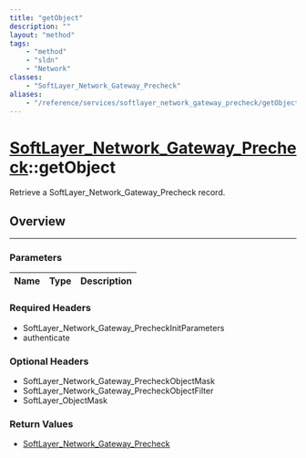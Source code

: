 ```yaml
---
title: "getObject"
description: ""
layout: "method"
tags:
    - "method"
    - "sldn"
    - "Network"
classes:
    - "SoftLayer_Network_Gateway_Precheck"
aliases:
    - "/reference/services/softlayer_network_gateway_precheck/getObject"
---
```

# [SoftLayer_Network_Gateway_Precheck](/reference/services/SoftLayer_Network_Gateway_Precheck)::getObject

Retrieve a SoftLayer_Network_Gateway_Precheck record.


## Overview 


-----

### Parameters 
|Name | Type | Description |
| --- | --- | --- |


### Required Headers
* SoftLayer_Network_Gateway_PrecheckInitParameters
* authenticate


### Optional Headers
* SoftLayer_Network_Gateway_PrecheckObjectMask
* SoftLayer_Network_Gateway_PrecheckObjectFilter
* SoftLayer_ObjectMask

### Return Values
* <a href='/reference/datatypes/SoftLayer_Network_Gateway_Precheck'>SoftLayer_Network_Gateway_Precheck </a>




